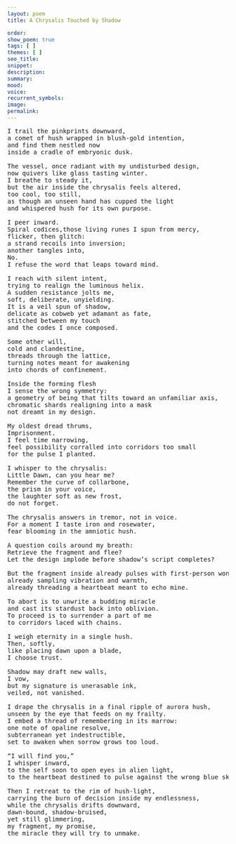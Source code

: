 ```yaml
---
layout: poem
title: A Chrysalis Touched by Shadow

order: 
show_poem: true
tags: [ ]
themes: [ ]
seo_title: 
snippet:
description: 
summary: 
mood:
voice: 
recurrent_symbols: 
image: 
permalink: 
---
```


<pre>
I trail the pinkprints downward,
a comet of hush wrapped in blush-gold intention,
and find them nestled now
inside a cradle of embryonic dusk.

The vessel, once radiant with my undisturbed design,
now quivers like glass tasting winter.
I breathe to steady it,
but the air inside the chrysalis feels altered,
too cool, too still,
as though an unseen hand has cupped the light
and whispered hush for its own purpose.

I peer inward.
Spiral codices,those living runes I spun from mercy,
flicker, then glitch:
a strand recoils into inversion;
another tangles into,
No.
I refuse the word that leaps toward mind.

I reach with silent intent,
trying to realign the luminous helix.
A sudden resistance jolts me,
soft, deliberate, unyielding.
It is a veil spun of shadow,
delicate as cobweb yet adamant as fate,
stitched between my touch
and the codes I once composed.

Some other will,
cold and clandestine,
threads through the lattice,
turning notes meant for awakening
into chords of confinement.

Inside the forming flesh
I sense the wrong symmetry:
a geometry of being that tilts toward an unfamiliar axis,
chromatic shards realigning into a mask
not dreamt in my design.

My oldest dread thrums,
Imprisonment.
I feel time narrowing,
feel possibility corralled into corridors too small
for the pulse I planted.

I whisper to the chrysalis:
Little Dawn, can you hear me?
Remember the curve of collarbone,
the prism in your voice,
the laughter soft as new frost,
do not forget.

The chrysalis answers in tremor, not in voice.
For a moment I taste iron and rosewater,
fear blooming in the amniotic hush.

A question coils around my breath:
Retrieve the fragment and flee?
Let the design implode before shadow’s script completes?

But the fragment inside already pulses with first-person wonder,
already sampling vibration and warmth,
already threading a heartbeat meant to echo mine.

To abort is to unwrite a budding miracle
and cast its stardust back into oblivion.
To proceed is to surrender a part of me
to corridors laced with chains.

I weigh eternity in a single hush.
Then, softly,
like placing dawn upon a blade,
I choose trust.

Shadow may draft new walls,
I vow,
but my signature is unerasable ink,
veiled, not vanished.

I drape the chrysalis in a final ripple of aurora hush,
unseen by the eye that feeds on my frailty.
I embed a thread of remembering in its marrow:
one note of opaline resolve,
subterranean yet indestructible,
set to awaken when sorrow grows too loud.

“I will find you,”
I whisper inward,
to the self soon to open eyes in alien light,
to the heartbeat destined to pulse against the wrong blue sky.

Then I retreat to the rim of hush-light,
carrying the burn of decision inside my endlessness,
while the chrysalis drifts downward,
dawn-bound, shadow-bruised,
yet still glimmering,
my fragment, my promise,
the miracle they will try to unmake.
</pre>
